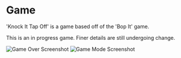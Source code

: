 # Game
'Knock It Tap Off' is a game based off of the 'Bop It' game.

This is an in progress game.
Finer details are still undergoing change.

![Game Over Screenshot](https://drive.google.com/uc?export=view&id=1YBsv_vKV_CxwCODiaLHp16VwYubJECYl=200x400)
![Game Mode Screenshot](https://drive.google.com/uc?export=view&id=1Ii-DZ5Fml69cKO251IFI4wpoymr52EGH=200x400)
